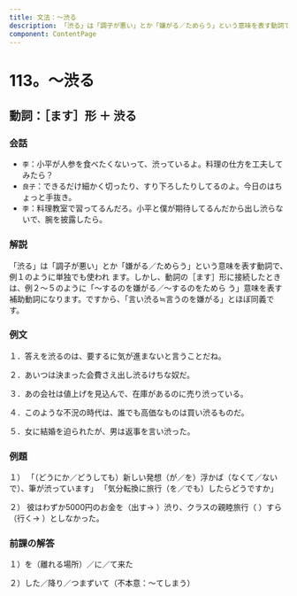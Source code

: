 ```yaml
---
title: 文法：～渋る
description: 「渋る」は「調子が悪い」とか「嫌がる／ためらう」という意味を表す動詞で、例１のように単独でも使われ ます。しかし、動詞の［ます］形に接続したときは、例２～５のように「～するのを嫌がる／～するのをためら う」意味を表す補助動詞になります。ですから、「言い渋る≒言うのを嫌がる」とほぼ同義です。
component: ContentPage
---
```



# 113。～渋る
## 動詞：［ます］形 ＋ 渋る
### 会話
- `李`：小平が人参を食べたくないって、渋っているよ。料理の仕方を工夫してみたら？
- `良子`：できるだけ細かく切ったり、すり下ろしたりしてるのよ。今日のはちょっと手抜き。
- `李`：料理教室で習ってるんだろ。小平と僕が期待してるんだから出し渋らないで、腕を披露したら。
### 解説
「渋る」は「調子が悪い」とか「嫌がる／ためらう」という意味を表す動詞で、例１のように単独でも使われ ます。しかし、動詞の［ます］形に接続したときは、例２～５のように「～するのを嫌がる／～するのをためら う」意味を表す補助動詞になります。ですから、「言い渋る≒言うのを嫌がる」とほぼ同義です。
### 例文
１．答えを渋るのは、要するに気が進まないと言うことだね。

２．あいつは決まった会費さえ出し渋るけちな奴だ。

３．あの会社は値上げを見込んで、在庫があるのに売り渋っている。

４．このような不況の時代は、誰でも高価なものは買い渋るものだ。

５．女に結婚を迫られたが、男は返事を言い渋った。
### 例題    
１） 「（どうにか／どうしても）新しい発想（が／を）浮かば（なくて／ないで）、筆が渋っています」 「気分転換に旅行（を／でも）したらどうですか」    

２） 彼はわずか5000円のお金を（出す→ ）渋り、クラスの親睦旅行（ ）すら（行く→ ）としなかった。    
### 前課の解答
１）を（離れる場所）／に／て来た

２）した／降り／つまずいて（不本意：～てしまう）
